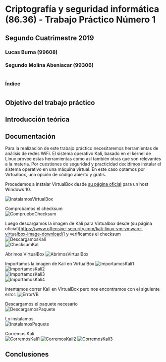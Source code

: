 # Criptografía y seguridad informática (86.36) - Trabajo Práctico Número 1
## Segundo Cuatrimestre 2019
### Lucas Burna (99608)
### Segundo Molina Abeniacar (99306)      
#     
### Índice      
#
## Objetivo del trabajo práctico
## Introducción teórica
## Documentación

Para la realización de este trabajo práctico necesitaremos herramientas de análisis de redes WiFi. El sistema operativo Kali, basado en el kernel de Linux provee estas herramientas como así también otras que son relevantes a la materia. Por cuestiones de seguridad y practicidad decidimos instalar el sistema operativo en una máquina virtual. En este caso optamos por Virtualbox, una opción de código abierto y gratis.    


Procedemos a instalar VirtualBox desde [su página oficial](https://www.virtualbox.org/wiki/Downloads) para un host Windows 10.    


![InstalamosVirtualBox][InstalamosVirtualBox]

Comprobamos el checksum   
![ComprueboChecksum][ComprueboChecksum]

Luego descargamos la imagen de Kali para Virtualbox desde (su página oficial)[https://www.offensive-security.com/kali-linux-vm-vmware-virtualbox-image-download/]   y verificamos el checksum
![DescargamosKali][DescargamosKali]   
![ChecksumKali][ChecksumKali]   

Abrimos VirtualBox
![AbrimosVirtualBox][AbrimosVirtualBox]     


Importamos la imagen de Kali en VirtualBox
![ImportamosKali1][ImportamosKali1]   
![ImportamosKali2][ImportamosKali2]   
![ImportamosKali3][ImportamosKali3]   
![ImportamosKali4][ImportamosKali4]   

Intentamos correr Kali en VirtualBox pero nos encontramos con el siguiente error:
![ErrorVB][ErrorVB]   

Descargamos el paquete necesario    
![DescargamosPaquete][DescargamosPaquete]


Lo instalamos   
![InstalamosPaquete][InstalamosPaquete]


Corremos Kali   
![CorremosKali1][CorremosKali1]
![CorremosKali2][CorremosKali2]
![CorremosKali3][CorremosKali3]   


## Conclusiones



[InstalamosVirtualBox]: Imagenes/InstalamosVirtualBox.png
[ComprueboChecksum]: Imagenes/ComprueboChecksum.png
[DescargamosKali]: Imagenes/DescargamosKali.png
[ChecksumKali]: Imagenes/ChecksumKali.png
[AbrimosVirtualBox]: Imagenes/AbrimosVirtualBox.png
[ImportamosKali1]: Imagenes/ImportamosKali1.png
[ImportamosKali2]: Imagenes/ImportamosKali2.png
[ImportamosKali3]: Imagenes/ImportamosKali3.png
[ImportamosKali4]: Imagenes/ImportamosKali4.png
[ErrorVB]: Imagenes/ErrorVB.png
[DescargamosPaquete]:Imagenes/DescargamosPaquete.png
[InstalamosPaquete]: Imagenes/InstalamosPaquete.png
[CorremosKali1]: Imagenes/CorremosKali1.png
[CorremosKali2]: Imagenes/CorremosKali2.png
[CorremosKali3]: Imagenes/CorremosKali3.png
